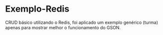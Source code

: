 # Exemplo-Redis
CRUD básico utilizando o Redis, foi aplicado um exemplo genérico (turma) apenas para mostrar melhor o funcionamento do GSON.
